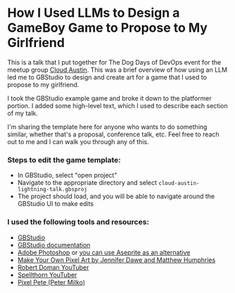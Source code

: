 # How I Used LLMs to Design a GameBoy Game to Propose to My Girlfriend

This is a talk that I put together for The Dog Days of DevOps event for the meetup group [Cloud Austin](https://www.meetup.com/CloudAustin/events/wxgbbtygclbbc/). This was a brief overview of how using an LLM led me to GBStudio to design and create art for a game that I used to propose to my girlfriend.

I took the GBStudio example game and broke it down to the platformer portion. I added some high-level text, which I used to describe each section of my talk.

I'm sharing the template here for anyone who wants to do something similar, whether that's a proposal, conference talk, etc. Feel free to reach out to me and I can walk you through any of this.

### Steps to edit the game template:

* In GBStudio, select "open project"
* Navigate to the appropriate directory and select `cloud-austin-lightning-talk.gbsproj`
* The project should load, and you will be able to navigate around the GBStudio UI to make edits


### I used the following tools and resources:

* [GBStudio](https://gbstudio.dev/) 
* [GBStudio documentation](https://www.gbstudio.dev/docs/)
* [Adobe Photoshop](https://www.adobe.com/creativecloud/business/teams/photoshop.html) or [you can use Aseprite as an alternative](https://www.aseprite.org/)
* [Make Your Own Pixel Art by Jennifer Dawe and Matthew Humphries](https://nostarch.com/pixelart)
* [Robert Doman YouTuber](https://www.youtube.com/@RobertDoman)
* [Spellthorn YouTuber](https://www.youtube.com/@Spellthorn)
* [Pixel Pete (Peter Milko)](https://www.youtube.com/@PeterMilko)




